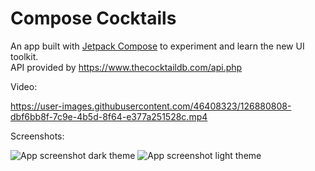 # Compose Cocktails

An app built with [Jetpack Compose](https://developer.android.com/jetpack/compose) to experiment and learn the new UI toolkit.  
API provided by https://www.thecocktaildb.com/api.php

Video:

https://user-images.githubusercontent.com/46408323/126880808-dbf6bb8f-7c9e-4b5d-8f64-e377a251528c.mp4

Screenshots:

![App screenshot dark theme](https://i.imgur.com/P2h4EVT.png)
![App screenshot light theme](https://i.imgur.com/rQpgY1U.png)
